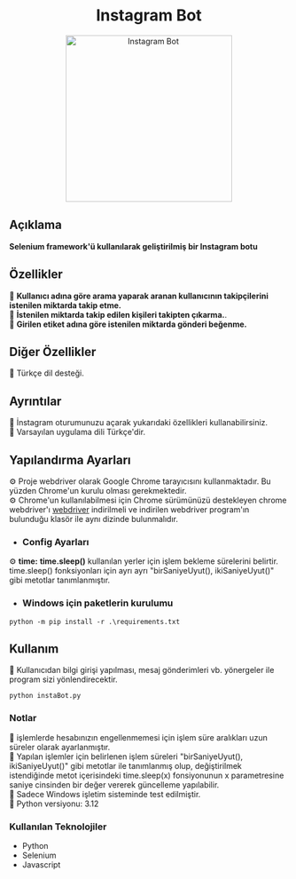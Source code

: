 <h1 align="center">Instagram Bot</h1>

<p align="center">
  <a href="https://github.com/fatihemrertekin/Python-Instagram-Bot">
    <img src="https://github.com/fatihemrertekin/Python-Instagram-Bot/blob/main/InstaBot.png?raw=true" alt="Instagram Bot" width="300">
  </a>
</p>

## Açıklama

**Selenium framework'ü kullanılarak geliştirilmiş bir Instagram botu**

## Özellikler

:large_blue_circle: **Kullanıcı adına göre arama yaparak aranan kullanıcının takipçilerini istenilen miktarda takip etme.**
<br>
:large_blue_circle: **İstenilen miktarda takip edilen kişileri takipten çıkarma.**.
<br>
:large_blue_circle: **Girilen etiket adına göre istenilen miktarda gönderi beğenme.**
<br>

## Diğer Özellikler

:large_blue_circle: Türkçe dil desteği.

## Ayrıntılar

:large_blue_diamond: İnstagram oturumunuzu açarak yukarıdaki özellikleri kullanabilirsiniz.  
:large_blue_diamond: Varsayılan uygulama dili Türkçe'dir.

## Yapılandırma Ayarları

:gear: Proje webdriver olarak Google Chrome tarayıcısını kullanmaktadır. Bu yüzden Chrome'un kurulu olması gerekmektedir.  
 :gear: Chrome'un kullanılabilmesi için Chrome sürümünüzü destekleyen chrome webdriver'ı [webdriver](https://chromedriver.chromium.org/downloads) indirilmeli ve indirilen webdriver program'ın bulunduğu klasör ile aynı dizinde bulunmalıdır.

- ### Config Ayarları

:gear: **time:** **time.sleep()** kullanılan yerler için işlem bekleme sürelerini belirtir. time.sleep() fonksiyonları için ayrı ayrı "birSaniyeUyut(), ikiSaniyeUyut()" gibi metotlar tanımlanmıştır.

- ### Windows için paketlerin kurulumu

```
python -m pip install -r .\requirements.txt
```

## Kullanım

:small_blue_diamond: Kullanıcıdan bilgi girişi yapılması, mesaj gönderimleri vb. yönergeler ile program sizi yönlendirecektir.

```
python instaBot.py
```

### Notlar

:small_blue_diamond: işlemlerde hesabınızın engellenmemesi için işlem süre aralıkları uzun süreler olarak ayarlanmıştır.
<br>
:small_blue_diamond: Yapılan işlemler için belirlenen işlem süreleri "birSaniyeUyut(), ikiSaniyeUyut()" gibi metotlar ile tanımlanmış olup, değiştirilmek istendiğinde metot içerisindeki time.sleep(x) fonsiyonunun x parametresine saniye cinsinden bir değer vererek güncelleme yapılabilir.
<br>
:small_blue_diamond: Sadece Windows işletim sisteminde test edilmiştir.
<br>
:small_blue_diamond: Python versiyonu: 3.12
<br>

### Kullanılan Teknolojiler

- Python
- Selenium
- Javascript
